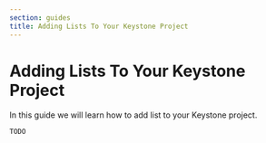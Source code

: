 ```yaml
---
section: guides
title: Adding Lists To Your Keystone Project
---
```


# Adding Lists To Your Keystone Project

In this guide we will learn how to add list to your Keystone project.

```DOCS_TODO
TODO
```
